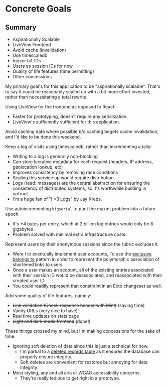 # Concrete Goals

## Summary
- Aspirationally Scalable
- LiveView Frontend
- Avoid cache (invalidation)
- Use timescaledb
- `bigserial` IDs
- Users as session IDs for now
- Quality of life features (time permitting)
- Other concessions

My primary goal's for this application to be "aspirationally scalable". That's to say it could be reasonably scaled up with a bit more effort invested, rather than necessitating a total rewrite.

Using LiveView for the frontend as opposed to React:
- Faster for prototyping, doesn't require any serialization.
- LiveView's sufficiently sufficient for this application.

Avoid caching data where possible b/c caching begets cache invalidation, and I'd like to be done this weekend.

Keep a log of visits using timescaledb, rather than incrementing a tally:
- Writing to a log is generally non-blocking
- Can store lucrative metadata for each request (headers, IP address, geolocation lookup, etc)
- Improves consistency by removing race conditions
- Scaling this service up would require distribution.
- Logs (read: messages) are the central abstraction for ensuring the consistency of distributed systems, so it's worthwhile building in upfront.
- I'm a huge fan of "I <3 Logs" by Jay Kreps.

Use autoincrementing `bigserial` to punt the maxint problem into a future epoch.
- It's +4 bytes per entry, which at 2 billion log entries would only be 8 gigabytes.
- Problem solved with minimal extra infrastructure costs.

Represent users by their anonymous sessions since the rubric excludes it.
- Were I to eventually implement user accounts, I'd use the [exclusive belongs to](https://hashrocket.com/blog/posts/modeling-polymorphic-associations-in-a-relational-database#exclusive-belongs-to-aka-exclusive-arc-) pattern in order to represent the polymorphic association of shortened links to users.
- Once a user makes an account, all of the existing entries associated with their session ID would be deassociated, and reassociated with their created user ID.
- You could readily represent that constraint in an Ecto changeset as well.

Add some quality of life features, namely:
- ~~Link validation (Check response header with Mint)~~ (saving time)
- Vanity URLs (very nice to have)
- Real time updates on stats page
- ~~Light and dark mode frontend~~ (done!)

These things crossed my mind, but I'm making concessions for the sake of time:
- Ignoring soft deletion of data since this is just a technical for now.
  - I'm partial to a [deleted records table](https://brandur.org/soft-deletion#deleted-records) as it ensures the database can properly ensure integrity.
  - Soft deletes are convenient for restores but annoying for data integrity.
- Most styling, any and all aria or WCAG accessibility concerns.
  - They're really tedious to get right in a prototype.

